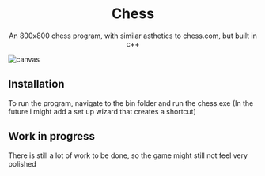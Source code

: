 <h1 align="center">Chess</h1>
<p align="center">
  An 800x800 chess program, with similar asthetics to chess.com, but built in c++
  
  ![canvas](![image](https://user-images.githubusercontent.com/63375470/222952856-2770ef3a-8574-485c-bff0-2233ecbb8df9.png))
</p>

## Installation
To run the program, navigate to the bin folder and run the chess.exe (In the future i might add a set up wizard that creates a shortcut)

## Work in progress
There is still a lot of work to be done, so the game might still not feel very polished
